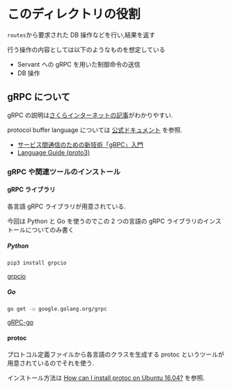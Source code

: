 # このディレクトリの役割

`routes`から要求された DB 操作などを行い,結果を返す

行う操作の内容としては以下のようなものを想定している

- Servant への gRPC を用いた制御命令の送信
- DB 操作

## gRPC について

gRPC の説明は[さくらインターネットの記事](https://knowledge.sakura.ad.jp/24059/)がわかりやすい.

protocol buffer language については [公式ドキュメント](https://developers.google.com/protocol-buffers/docs/proto3) を参照.

- [サービス間通信のための新技術「gRPC」入門](https://knowledge.sakura.ad.jp/24059/)
- [Language Guide (proto3)](https://developers.google.com/protocol-buffers/docs/proto3#adding_comments)

### gRPC や関連ツールのインストール

#### gRPC ライブラリ

各言語 gRPC ライブラリが用意されている.

今回は Python と Go を使うのでこの 2 つの言語の gRPC ライブラリのインストールについてのみ書く

##### Python

```bash
pip3 install grpcio
```

[grpcio](https://github.com/grpc/grpc)

##### Go

```bash
go get -u google.golang.org/grpc
```

[gRPC-go](https://github.com/grpc/grpc-go)

#### protoc

プロトコル定義ファイルから各言語のクラスを生成する protoc というツールが用意されているのでそれを使う.

インストール方法は [How can I install protoc on Ubuntu 16.04?](https://askubuntu.com/questions/1072683/how-can-i-install-protoc-on-ubuntu-16-04) を参照.
